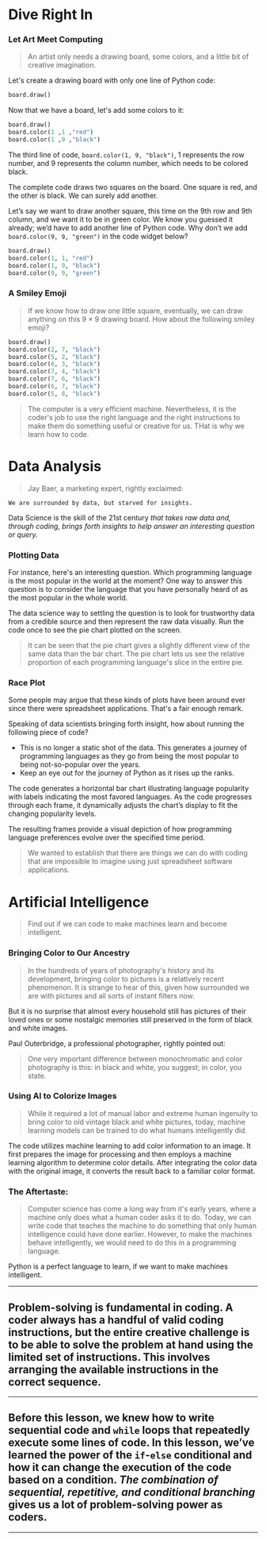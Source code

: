 # Dive Right In

### Let Art Meet Computing

> An artist only needs a drawing board, some colors, and a little bit of creative imagination.

Let's create a drawing board with only one line of Python code:

```python
board.draw()
```

Now that we have a board, let's add some colors to it:

```python
board.draw()
board.color(1 ,1 ,"red")
board.color(1 ,9 ,"black")
```

The third line of code, `board.color(1, 9, "black")`, 1 represents the row number, and 9 represents the column number, which needs to be colored black.

The complete code draws two squares on the board. One square is red, and the other is black. We can surely add another.

Let’s say we want to draw another square, this time on the 9th row and 9th column, and we want it to be in green color. We know you guessed it already; we’d have to add another line of Python code. Why don’t we add `board.color(9, 9, "green")` in the code widget below?

```python
board.draw()
board.color(1, 1, "red")
board.color(1, 9, "black")
board.color(9, 9, "green")
```
### A Smiley Emoji

> If we know how to draw one little square, eventually, we can draw anything on this 9 × 9 drawing board. How about the following smiley emoji?

```python
board.draw()
board.color(2, 7, "black")
board.color(5, 2, "black")
board.color(6, 3, "black")
board.color(7, 4, "black")
board.color(7, 6, "black")
board.color(6, 7, "black")
board.color(5, 8, "black")
```

> The computer is a very efficient machine. Nevertheless, it is the coder's job to use the right language and the right instructions to make them do something useful or creative for us. THat is why we learn how to code.
# Data Analysis

> Jay Baer, a marketing expert, rightly exclaimed:

`We are surrounded by data, but starved for insights.`

Data Science is the skill of the 21st century *that takes raw data and, through coding, brings forth insights to help answer an interesting question or query.*
### Plotting Data

For instance, here's an interesting question. Which programming language is the most popular in the world at the moment? One way to answer this question is to consider the language that you have personally heard of as the most popular in the whole world. 

The data science way to settling the question is to look for trustworthy data from a credible source and then represent the raw data visually. Run the code once to see the pie chart plotted on the screen.

> It can be seen that the pie chart gives a slightly different view of the same data than the bar chart. The pie chart lets us see the relative proportion of each programming language's slice in the entire pie.
### Race Plot

Some people may argue that these kinds of plots have been around ever since there were spreadsheet applications. That's a fair enough remark. 

Speaking of data scientists bringing forth insight, how about running the following piece of code?

- This is no longer a static shot of the data. This generates a journey of programming languages as they go from being the most popular to being not-so-popular over the years. 
- Keep an eye out for the journey of Python as it rises up the ranks.

The code generates a horizontal bar chart illustrating language popularity with labels indicating the most favored languages. As the code progresses through each frame, it dynamically adjusts the chart’s display to fit the changing popularity levels. 

The resulting frames provide a visual depiction of how programming language preferences evolve over the specified time period.

> We wanted to establish that there are things we can do with coding that are impossible to imagine using just spreadsheet software applications. 
# Artificial Intelligence

> Find out if we can code to make machines learn and become intelligent.
### Bringing Color to Our Ancestry

> In the hundreds of years of photography's history and its development, bringing color to pictures is a relatively recent phenomenon. It is strange to hear of this, given how surrounded we are with pictures and all sorts of instant filters now. 

But it is no surprise that almost every household still has pictures of their loved ones or some nostalgic memories still preserved in the form of black and white images. 

Paul Outerbridge, a professional photographer, rightly pointed out:

> One very important difference between monochromatic and color photography is this: in black and white, you suggest; in color, you state.
### Using AI to Colorize Images

> While it required a lot of manual labor and extreme human ingenuity to bring color to old vintage black and white pictures, today, machine learning models can be trained to do what humans intelligently did.

The code utilizes machine learning to add color information to an image. It first prepares the image for processing and then employs a machine learning algorithm to determine color details. After integrating the color data with the original image, it converts the result back to a familiar color format.

### The Aftertaste:

> Computer science has come a long way from it's early years, where a machine only does what a human coder asks it to do. Today, we can write code that teaches the machine to do something that only human intelligence could have done earlier. However, to make the machines behave intelligently, we would need to do this in a programming language.

Python is a perfect language to learn, if we want to make machines intelligent.

---

## Problem-solving is fundamental in coding. A coder always has a handful of valid coding instructions, but the entire creative challenge is to be able to solve the problem at hand using the limited set of instructions. This involves arranging the available instructions in the correct sequence.

---

## Before this lesson, we knew how to write sequential code and `while` loops that repeatedly execute some lines of code. In this lesson, we’ve learned the power of the `if`-`else` conditional and how it can change the execution of the code based on a condition. *The combination of sequential, repetitive, and conditional branching* gives us a lot of problem-solving power as coders.

---



